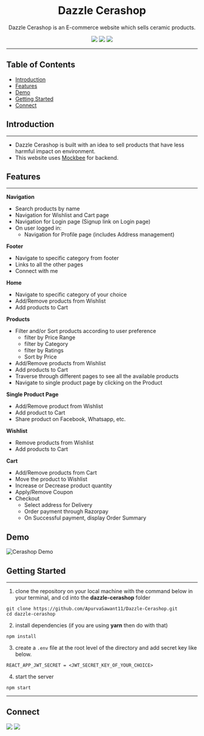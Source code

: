 <div align="center">

# Dazzle Cerashop

Dazzle Cerashop is an E-commerce website which sells ceramic products.

![](https://img.shields.io/badge/React-20232A?style=for-the-badge&logo=react&logoColor=61DAFB)
![](https://img.shields.io/badge/React_Router-CA4245?style=for-the-badge&logo=react-router&logoColor=white)
![](https://img.shields.io/badge/CSS3-1572B6?style=for-the-badge&logo=css3&logoColor=white)

</div>

---

## Table of Contents

- [Introduction](#introduction)
- [Features](#features)
- [Demo](#demo)
- [Getting Started](#getting-started)
- [Connect](#connect)

## Introduction

---

- Dazzle Cerashop is built with an idea to sell products that have less harmful impact on environment.
- This website uses [Mockbee](https://mockbee.netlify.app/) for backend.

## Features

---

**Navigation**

- Search products by name
- Navigation for Wishlist and Cart page
- Navigation for Login page (Signup link on Login page)
- On user logged in:
  - Navigation for Profile page (includes Address management)

**Footer**

- Navigate to specific category from footer
- Links to all the other pages
- Connect with me

**Home**

- Navigate to specific category of your choice
- Add/Remove products from Wishlist
- Add products to Cart

**Products**

- Filter and/or Sort products according to user preference
  - filter by Price Range
  - filter by Category
  - filter by Ratings
  - Sort by Price
- Add/Remove products from Wishlist
- Add products to Cart
- Traverse through different pages to see all the available products
- Navigate to single product page by clicking on the Product

**Single Product Page**

- Add/Remove product from Wishlist
- Add product to Cart
- Share product on Facebook, Whatsapp, etc.

**Wishlist**

- Remove products from Wishlist
- Add products to Cart

**Cart**

- Add/Remove products from Cart
- Move the product to Wishlist
- Increase or Decrease product quantity
- Apply/Remove Coupon
- Checkout
  - Select address for Delivery
  - Order payment through Razorpay
  - On Successful payment, display Order Summary

## Demo

![Cerashop Demo](/assets/dazzle-cerashop-react_gif.gif)

## Getting Started

---

1. clone the repository on your local machine with the command below in your terminal, and cd into the **dazzle-cerashop** folder

```
git clone https://github.com/ApurvaSawant11/Dazzle-Cerashop.git
cd dazzle-cerashop
```

2. install dependencies (if you are using **yarn** then do with that)

```
npm install
```

3. create a `.env` file at the root level of the directory and add secret key like below.

```
REACT_APP_JWT_SECRET = <JWT_SECRET_KEY_OF_YOUR_CHOICE>
```

4. start the server

```
npm start
```

---

## Connect

<a href="https://twitter.com/ApurvaSawant11"><img src="https://img.shields.io/badge/Twitter-1DA1F2?style=for-the-badge&logo=twitter&logoColor=white"/></a>
<a href="https://www.linkedin.com/in/apurvasawant11/"><img src="https://img.shields.io/badge/LinkedIn-0077B5?style=for-the-badge&logo=linkedin&logoColor=white"/></a>
